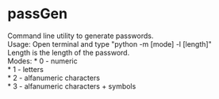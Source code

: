 # passGen
Command line utility to generate passwords.  
Usage: Open terminal and type "python -m [mode] -l [length]"  
Length is the length of the password.  
Modes: * 0 - numeric  
       * 1 - letters  
       * 2 - alfanumeric characters  
       * 3 - alfanumeric characters + symbols  
       
